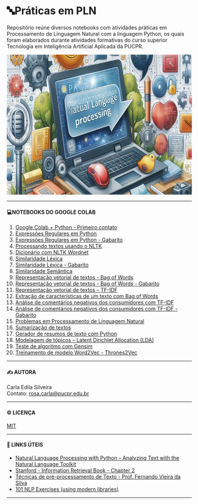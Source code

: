 # 🔤Práticas em PLN
Repositório reúne diversos notebooks com atividades práticas em Processamento de Linguagem Natural com a linguagem Python, os quais foram elaborados durante atividades formativas do curso superior Tecnologia em Inteligência Artificial Aplicada da PUCPR.

<p align='center'>
  <img src='https://github.com/rosacarla/Praticas-em-PLN/blob/main/images/nlp-header.jpeg' height=380 width=880> 
</p>

---  

#### 💻NOTEBOOKS DO GOOGLE COLAB

1. [Google Colab + Python - Primeiro contato](https://github.com/rosacarla/Praticas-em-PLN/blob/main/notebooks-python-nlp/S1_PLN_PUCPR_Google_Colab_Python.ipynb)
2. [Expressões Regulares em Python](https://github.com/rosacarla/Praticas-em-PLN/blob/main/notebooks-python-nlp/S2_Expressoes_regulares_em_Python.ipynb)
3. [Expressões Regulares em Python - Gabarito](https://github.com/rosacarla/Praticas-em-PLN/blob/main/notebooks-python-nlp/S2_Expressoes_regulares_em_Python%5BGabarito%5D.ipynb)
4. [Processando textos usando o NLTK](https://github.com/rosacarla/Praticas-em-PLN/blob/main/notebooks-python-nlp/S2_Processando_textos_usando_o_NLTK.ipynb)
5. [Dicionário com NLTK Wordnet](https://github.com/rosacarla/Praticas-em-PLN/blob/main/notebooks-python-nlp/S3_Dicionario_NLTK_wordnet.ipynb)
6. [Similaridade Léxica](https://github.com/rosacarla/Praticas-em-PLN/blob/main/notebooks-python-nlp/S3_Similaridade_Lexica.ipynb)
7. [Similaridade Léxica - Gabarito](https://github.com/rosacarla/Praticas-em-PLN/blob/main/notebooks-python-nlp/S3_Similaridade_L%C3%A9xica_%5BGABARITO%5D.ipynb)
8. [Similaridade Semântica](https://github.com/rosacarla/Praticas-em-PLN/blob/main/notebooks-python-nlp/S3_Similaridade_Semantica.ipynb)
9. [Representação vetorial de textos - Bag of Words](https://github.com/rosacarla/Praticas-em-PLN/blob/main/notebooks-python-nlp/S4_Representa%C3%A7%C3%A3o_vetorial_de_textos_Bag_of_words.ipynb)
10. [Representação vetorial de textos - Bag of Words - Gabarito](https://github.com/rosacarla/Praticas-em-PLN/blob/main/notebooks-python-nlp/S4_Representa%C3%A7%C3%A3o_vetorial_de_textos_Bag_of_words%5BGABARITO%5D.ipynb)
11. [Representação vetorial de textos – TF-IDF](https://github.com/rosacarla/Praticas-em-PLN/blob/main/notebooks-python-nlp/S4_Representa%C3%A7%C3%A3o_vetorial_de_textos_%E2%80%93_TF_IDF.ipynb)
12. [Extração de características de um texto com Bag of Words](https://github.com/rosacarla/Praticas-em-PLN/blob/main/notebooks-python-nlp/S4_Desafio_BagOfWords_com_comentarios.ipynb)
13. [Análise de comentários negativos dos consumidores com TF-IDF](https://github.com/rosacarla/Praticas-em-PLN/blob/main/notebooks-python-nlp/S4_Desafio_TF_IDF.ipynb)
14. [Análise de comentários negativos dos consumidores com TF-IDF - Gabarito](https://github.com/rosacarla/Praticas-em-PLN/blob/main/notebooks-python-nlp/S4_Desafio_TF_IDF%5BGabarito%5D.ipynb)
15. [Problemas em Processamento de Linguagem Natural](https://github.com/rosacarla/Praticas-em-PLN/blob/main/notebooks-python-nlp/S4_ATIVIDADE_SOMATIVA_1_PLN.ipynb)
16. [Sumarização de textos](https://github.com/rosacarla/Praticas-em-PLN/blob/main/notebooks-python-nlp/S5_PLN_Sumariza%C3%A7%C3%A3o_de_textos.ipynb)
17. [Gerador de resumos de texto com Python](https://github.com/rosacarla/Praticas-em-PLN/blob/main/notebooks-python-nlp/S5_pln_gerador_de_resumos.ipynb)
18. [Modelagem de tópicos – Latent Dirichlet Allocation (LDA)](https://github.com/rosacarla/Praticas-em-PLN/blob/main/notebooks-python-nlp/S5_formativa_pln_Modelagem_de_t%C3%B3picos_LDA.ipynb)
19. [Teste de algoritmo com Gensim](https://github.com/rosacarla/Praticas-em-PLN/blob/main/notebooks-python-nlp/S6_teste_exercicio_gensim.ipynb)
20. [Treinamento de modelo Word2Vec - Thrones2Vec](https://github.com/rosacarla/Praticas-em-PLN/blob/main/notebooks-python-nlp/S6_formativa_pln_Thrones2Vec.ipynb)
---   
#### ✍️ AUTORA  
Carla Edila Silveira  
Contato: rosa.carla@pucpr.edu.br  

---

#### ©️ LICENÇA

[MIT](https://choosealicense.com/licenses/mit/)  

---  

#### 🔗 LINKS ÚTEIS  

- [Natural Language Processing with Python – Analyzing Text with the Natural Language Toolkit](https://www.nltk.org/book/)
- [Stanford - Information Retrieval Book - Chapter 2](https://nlp.stanford.edu/IR-book/)
- [Técnicas de pré-processamento de Texto - Prof. Fernando Vieira da Silva](https://www.kaggle.com/fernandojvdasilva/aplica-es-em-nlp-aula-02)
- [101 NLP Exercises (using modern libraries)](https://www.machinelearningplus.com/nlp/nlp-exercises/)

---  
